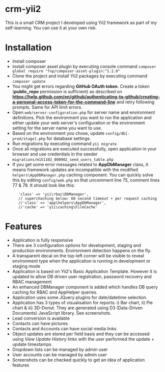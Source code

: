 # crm-yii2

This is a small CRM project I developed using Yii2 framework as part of my self-learning. You can use it at your own risk.

# Installation
* Install composer
* Install composer asset plugin by executing console command `composer global require "fxp/composer-asset-plugin:^1.2.0"`
* Clone the project and install Yii2 packages by executing command `composer update`
* You might get errors regarding **GitHub OAuth token**. Create a token (**public_repo** permission is sufficient) as described on **https://help.github.com/en/github/authenticating-to-github/creating-a-personal-access-token-for-the-command-line** and retry following prompts. Same for API limit errors. 
* Open `web/server-configuration.php` for server name and environment definitions. Pick the environment you want to run the application and either update your web server's configuration or the environment setting for the server name you want to use. 
* Based on the environment you chose, update `config/db[-prod/stage].php` for database settings.
* Run migrations by executing command `yii migrate`
* Once all migrations are executed successfully, open application in your browser and use credentials in the seeder `migrations/m151102_000902_seed_users_table.php`
* If you get some error messages related to **AppDbManager** class, it means framework updates are incompatible with the modified `helpers\AppDbManager.php` caching component. You can quickly solve this by editing `config/web.php` so that uncomment line 75, comment lines 77 & 78. It should look like this:
```
      'class' => 'yii\rbac\DbManager',
      // superchaching below: 60 second timeout + per request caching
      //'class' => 'app\helpers\AppDbManager',
      //'cache' => 'yii\caching\FileCache'
```

# Features
* Application is fully responsive
* There are 3 configuration options for development, staging and production environments. Environment detection happens on the fly.
* A transparent decal on the top-left corner will be visible to reveal environment type when the application is running in development or staging mode 
* Application is based on Yii2's Basic Application Template. However it is updated to allow DB driven user registration, password recovery and RBAC management
* An enhanced DBManager component is added which handles DB query caching for RBAC and AppHelper queries.
* Application uses some JQuery plugins for date/datetime selection.
* Application has 3 types of visualisation for reports: i) Bar chart, ii) Pie chart & iii) 3D-Donut. They are generated using D3 (Data-Driven Documents) JavaScript library. See screenshots.
* Lead conversion is available
* Contacts can have pictures
* Contacts and Accounts can have social media links
* Object updates are stored per field basis and they can be accessed using *View Update History* links with the user performed the update + update timestamps
* Dropdown lists can be managed by admin user
* User accounts can be managed by admin user
* Screenshots can be checked quickly to get an idea of application features

